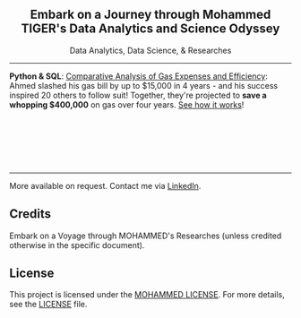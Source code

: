<div align="center">
  <h2>Embark on a Journey through Mohammed TIGER's Data Analytics and Science Odyssey</h2>
  <p>Data Analytics, Data Science, & Researches</p>
</div>

---

**Python & SQL**: [Comparative Analysis of Gas Expenses and Efficiency](https://github.com/tech-moh-logy/Mohammed-Tiger-Data-Analysis/blob/main/Highlander-Data-Analysis/mohammedTiger.dataAnalysis.highlanders.pdf): Ahmed slashed his gas bill by up to $15,000 in 4 years - and his success inspired 20 others to follow suit! Together, they're projected to <b>save a whopping $400,000</b> on gas over four years. [See how it works](https://github.com/tech-moh-logy/Mohammed-Tiger-Data-Analysis/blob/main/Highlander-Data-Analysis/mohammedTiger.dataAnalysis.highlanders.pdf)!

<br>
<br>
<br>
<br>
<br>

---
More available on request. Contact me via [LinkedIn](https://www.linkedin.com/in/mohtech/).

## Credits

Embark on a Voyage through MOHAMMED's Researches (unless credited otherwise in the specific document).

## License

This project is licensed under the [MOHAMMED LICENSE](https://github.com/tech-moh-logy/MOHAMMED-License/blob/main/README.md). For more details, see the [LICENSE](https://github.com/tech-moh-logy/MOHAMMED-License/blob/main/README.md) file.

